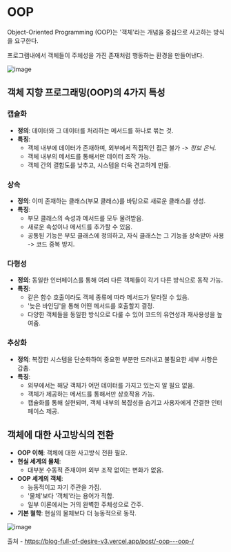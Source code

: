 # OOP
Object-Oriented Programming (OOP)는 '객체'라는 개념을 중심으로 사고하는 방식을 요구한다.

프로그램내에서 객체들이 주체성을 가진 존재처럼 행동하는 환경을 만들어낸다.

![image](https://github.com/user-attachments/assets/1bc0c391-a9da-4ea4-a59a-aa7878f2ac69)

## 객체 지향 프로그래밍(OOP)의 4가지 특성

### **캡슐화**
- **정의**: 데이터와 그 데이터를 처리하는 메서드를 하나로 묶는 것.
- **특징**:
  - 객체 내부에 데이터가 존재하며, 외부에서 직접적인 접근 불가 -> *정보 은닉*.
  - 객체 내부의 메서드를 통해서만 데이터 조작 가능.
  - 객체 간의 결합도를 낮추고, 시스템을 더욱 견고하게 만듦.

### **상속**
- **정의**: 이미 존재하는 클래스(부모 클래스)를 바탕으로 새로운 클래스를 생성.
- **특징**:
  - 부모 클래스의 속성과 메서드를 모두 물려받음.
  - 새로운 속성이나 메서드를 추가할 수 있음.
  - 공통된 기능은 부모 클래스에 정의하고, 자식 클래스는 그 기능을 상속받아 사용 -> 코드 중복 방지.

### **다형성**
- **정의**: 동일한 인터페이스를 통해 여러 다른 객체들이 각기 다른 방식으로 동작 가능.
- **특징**:
  - 같은 함수 호출이라도 객체 종류에 따라 메서드가 달라질 수 있음.
  - '늦은 바인딩'을 통해 어떤 메서드를 호출할지 결정.
  - 다양한 객체들을 동일한 방식으로 다룰 수 있어 코드의 유연성과 재사용성을 높여줌.

### **추상화**
- **정의**: 복잡한 시스템을 단순화하여 중요한 부분만 드러내고 불필요한 세부 사항은 감춤.
- **특징**:
  - 외부에서는 해당 객체가 어떤 데이터를 가지고 있는지 알 필요 없음.
  - 객체가 제공하는 메서드를 통해서만 상호작용 가능.
  - 캡슐화를 통해 실현되며, 객체 내부의 복잡성을 숨기고 사용자에게 간결한 인터페이스 제공. 


## 객체에 대한 사고방식의 전환

- **OOP 이해**: 객체에 대한 사고방식 전환 필요.
- **현실 세계의 물체**:
  - 대부분 수동적 존재이며 외부 조작 없이는 변화가 없음.
- **OOP 세계의 객체**:
  - 능동적이고 자기 주관을 가짐.
  - '물체'보다 '객체'라는 용어가 적합.
  - 일부 이론에서는 거의 완벽한 주체성으로 간주.
- **기본 철학**: 현실의 물체보다 더 능동적으로 동작.

![image](https://github.com/user-attachments/assets/f06a164c-7305-4345-8b0f-c2365e972d95)

출처 - https://blog-full-of-desire-v3.vercel.app/post/-oop---oop-/

